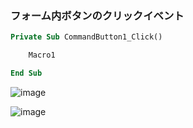 ### フォーム内ボタンのクリックイベント
```vb
Private Sub CommandButton1_Click()

    Macro1

End Sub
```


![image](https://user-images.githubusercontent.com/1501327/198270975-c4fe4d80-42c8-43e3-8530-dd622bc3627d.png)

![image](https://user-images.githubusercontent.com/1501327/198271106-fbbb8891-907b-4dca-90fe-88e4034ccb2d.png)
